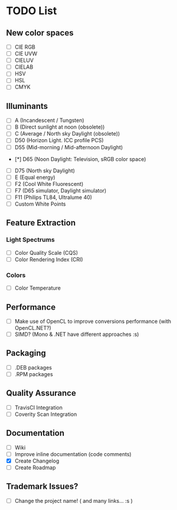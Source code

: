 # TODO List

## New color spaces
 * [ ] CIE RGB
 * [ ] CIE UVW
 * [ ] CIELUV
 * [ ] CIELAB
 * [ ] HSV
 * [ ] HSL
 * [ ] CMYK

## Illuminants
 * [ ] A (Incandescent / Tungsten)
 * [ ] B (Direct sunlight at noon (obsolete))
 * [ ] C (Average / North sky Daylight (obsolete))
 * [ ] D50 (Horizon Light. ICC profile PCS)
 * [ ] D55 (Mid-morning / Mid-afternoon Daylight)
 * [*] D65 (Noon Daylight: Television, sRGB color space)
 * [ ] D75 (North sky Daylight)
 * [ ] E (Equal energy)
 * [ ] F2 (Cool White Fluorescent)
 * [ ] F7 (D65 simulator, Daylight simulator)
 * [ ] F11 (Philips TL84, Ultralume 40)
 * [ ] Custom White Points

## Feature Extraction

### Light Spectrums
  * [ ] Color Quality Scale (CQS)
  * [ ] Color Rendering Index (CRI)

### Colors
  * [ ] Color Temperature

## Performance
  * [ ] Make use of OpenCL to improve conversions performance (with OpenCL.NET?)
  * [ ] SIMD? (Mono & .NET have different approaches :s)

## Packaging
  * [ ] .DEB packages
  * [ ] .RPM packages

## Quality Assurance
  * [ ] TravisCI Integration
  * [ ] Coverity Scan Integration

## Documentation
  * [ ] Wiki
  * [ ] Improve inline documentation (code comments)
  * [X] Create Changelog
  * [ ] Create Roadmap

## Trademark Issues?
 * [ ] Change the project name! ( and many links... :s )
